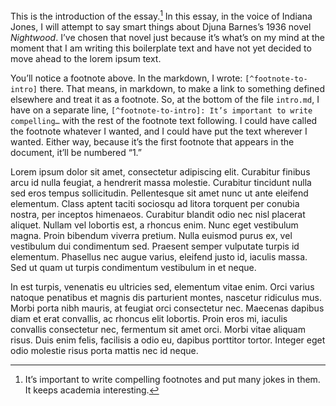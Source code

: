 This is the introduction of the essay.[^footnote-to-intro] In this essay, in
the voice of Indiana Jones, I will attempt to say smart things about Djuna
Barnes’s 1936 novel _Nightwood_. I’ve chosen that novel just because it’s
what’s on my mind at the moment that I am writing this boilerplate text and
have not yet decided to move ahead to the lorem ipsum text.

You’ll notice a footnote above. In the markdown, I wrote:
`[^footnote-to-intro]` there. That means, in markdown, to make a link to
something defined elsewhere and treat it as a footnote. So, at the bottom of
the file `intro.md`, I have on a separate line, `[^footnote-to-intro]: It’s
important to write compelling…` with the rest of the footnote text following.
I could have called the footnote whatever I wanted, and I could have put the
text wherever I wanted. Either way, because it’s the first footnote that
appears in the document, it’ll be numbered “1.”

Lorem ipsum dolor sit amet, consectetur adipiscing elit. Curabitur finibus arcu id nulla feugiat, a hendrerit massa molestie. Curabitur tincidunt nulla sed eros tempus sollicitudin. Pellentesque sit amet nunc ut ante eleifend elementum. Class aptent taciti sociosqu ad litora torquent per conubia nostra, per inceptos himenaeos. Curabitur blandit odio nec nisl placerat aliquet. Nullam vel lobortis est, a rhoncus enim. Nunc eget vestibulum magna. Proin bibendum viverra pretium. Nulla euismod purus ex, vel vestibulum dui condimentum sed. Praesent semper vulputate turpis id elementum. Phasellus nec augue varius, eleifend justo id, iaculis massa. Sed ut quam ut turpis condimentum vestibulum in et neque.

In est turpis, venenatis eu ultricies sed, elementum vitae enim. Orci varius natoque penatibus et magnis dis parturient montes, nascetur ridiculus mus. Morbi porta nibh mauris, at feugiat orci consectetur nec. Maecenas dapibus diam et erat convallis, ac rhoncus elit lobortis. Proin eros mi, iaculis convallis consectetur nec, fermentum sit amet orci. Morbi vitae aliquam risus. Duis enim felis, facilisis a odio eu, dapibus porttitor tortor. Integer eget odio molestie risus porta mattis nec id neque.

[^footnote-to-intro]: It’s important to write compelling footnotes
and put many jokes in them. It keeps academia interesting.




